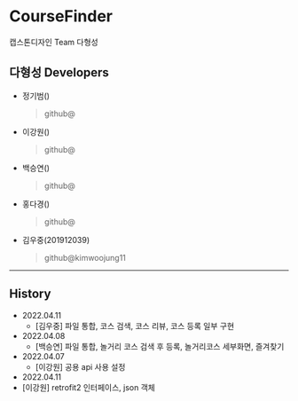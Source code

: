 # CourseFinder
캡스톤디자인 Team 다형성 

## 다형성 Developers
- 정기범()
  >github@
- 이강원()
  >github@
- 백승연()
  > github@
- 홍다경()
  > github@
- 김우중(201912039)
  > github@kimwoojung11
* * *
## History
- 2022.04.11
  - [김우중] 파일 통합, 코스 검색, 코스 리뷰, 코스 등록 일부 구현
- 2022.04.08
  - [백승연] 파일 통합, 놀거리 코스 검색 후 등록, 놀거리코스 세부화면, 즐겨찾기
- 2022.04.07
  - [이강원] 공용 api 사용 설정
- 2022.04.11
-   [이강원] retrofit2 인터페이스, json 객체 
